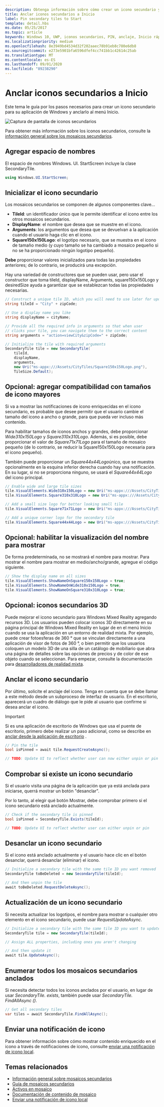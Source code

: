 ```yaml
---
description: Obtenga información sobre cómo crear un icono secundario y anclarlo al menú Inicio mediante programación desde una aplicación Plataforma universal de Windows (UWP).
title: Anclar iconos secundarios a Inicio
label: Pin secondary tiles to Start
template: detail.hbs
ms.date: 05/25/2017
ms.topic: article
keywords: Windows 10, UWP, iconos secundarios, PIN, anclaje, Inicio rápido, ejemplo de código, ejemplo, secondarytile
ms.localizationpriority: medium
ms.openlocfilehash: 8e3949bd4534d32f202aaec78b91eb8c780e6db8
ms.sourcegitcommit: e273e5901bfa6596dfef4cc741bb1c42614c25ab
ms.translationtype: MT
ms.contentlocale: es-ES
ms.lasthandoff: 09/01/2020
ms.locfileid: "89238290"
---
```

# <a name="pin-secondary-tiles-to-start"></a>Anclar iconos secundarios a Inicio


Este tema le guía por los pasos necesarios para crear un icono secundario para su aplicación de Windows y anclarlo al menú Inicio.

![Captura de pantalla de iconos secundarios](images/secondarytiles.png)

Para obtener más información sobre los iconos secundarios, consulte la [información general sobre los mosaicos secundarios](secondary-tiles.md).


## <a name="add-namespace"></a>Agregar espacio de nombres

El espacio de nombres Windows. UI. StartScreen incluye la clase SecondaryTile.

```csharp
using Windows.UI.StartScreen;
```


## <a name="initialize-the-secondary-tile"></a>Inicializar el icono secundario

Los mosaicos secundarios se componen de algunos componentes clave...

* **TileId**: un identificador único que le permite identificar el icono entre los otros mosaicos secundarios.
* **DisplayName**: el nombre que desea que se muestre en el icono.
* **Arguments**: los argumentos que desea que se devuelvan a la aplicación cuando el usuario haga clic en el icono.
* **Square150x150Logo**: el logotipo necesario, que se muestra en el icono de tamaño medio (y cuyo tamaño se ha cambiado a mosaico pequeño si no se ha proporcionado ningún logotipo pequeño).

**Debe** proporcionar valores inicializados para todas las propiedades anteriores; de lo contrario, se producirá una excepción.

Hay una variedad de constructores que se pueden usar, pero usar el constructor que toma tileId, displayName, Arguments, square150x150Logo y desiredSize ayuda a garantizar que se establezcan todas las propiedades necesarias.

```csharp
// Construct a unique tile ID, which you will need to use later for updating the tile
string tileId = "City" + zipCode;

// Use a display name you like
string displayName = cityName;

// Provide all the required info in arguments so that when user
// clicks your tile, you can navigate them to the correct content
string arguments = "action=viewCity&zipCode=" + zipCode;

// Initialize the tile with required arguments
SecondaryTile tile = new SecondaryTile(
    tileId,
    displayName,
    arguments,
    new Uri("ms-appx:///Assets/CityTiles/Square150x150Logo.png"),
    TileSize.Default);
```


## <a name="optional-add-support-for-larger-tile-sizes"></a>Opcional: agregar compatibilidad con tamaños de icono mayores

Si va a mostrar las notificaciones de icono enriquecidas en el icono secundario, es probable que desee permitir que el usuario cambie el tamaño del icono a ancho o grande, para que pueda ver incluso más contenido.

Para habilitar tamaños de iconos anchos y grandes, debe proporcionar *Wide310x150Logo* y *Square310x310Logo*. Además, si es posible, debe proporcionar el valor de *Square71x71Logo* para el tamaño de mosaico pequeño (de lo contrario, se reducir la Square150x150Logo necesaria para el icono pequeño).

También puede proporcionar un *Square44x44Logo*único, que se muestra opcionalmente en la esquina inferior derecha cuando hay una notificación. En su lugar, si no se proporciona ninguno, se usará el *Square44x44Logo* del icono principal.

```csharp
// Enable wide and large tile sizes
tile.VisualElements.Wide310x150Logo = new Uri("ms-appx:///Assets/CityTiles/Wide310x150Logo.png");
tile.VisualElements.Square310x310Logo = new Uri("ms-appx:///Assets/CityTiles/Square310x310Logo.png");

// Add a small size logo for better looking small tile
tile.VisualElements.Square71x71Logo = new Uri("ms-appx:///Assets/CityTiles/Square71x71Logo.png");

// Add a unique corner logo for the secondary tile
tile.VisualElements.Square44x44Logo = new Uri("ms-appx:///Assets/CityTiles/Square44x44Logo.png");
```


## <a name="optional-enable-showing-the-display-name"></a>Opcional: habilitar la visualización del nombre para mostrar

De forma predeterminada, no se mostrará el nombre para mostrar. Para mostrar el nombre para mostrar en medio/ancho/grande, agregue el código siguiente.

```csharp
// Show the display name on all sizes
tile.VisualElements.ShowNameOnSquare150x150Logo = true;
tile.VisualElements.ShowNameOnWide310x150Logo = true;
tile.VisualElements.ShowNameOnSquare310x310Logo = true;
```


## <a name="optional-3d-secondary-tiles"></a>Opcional: iconos secundarios 3D
Puede mejorar el icono secundario para Windows Mixed Reality agregando recursos 3D. Los usuarios pueden colocar iconos 3D directamente en su página principal de Windows Mixed Reality en lugar de en el menú Inicio cuando se usa la aplicación en un entorno de realidad mixta. Por ejemplo, puede crear fotoesferas de 360 ° que se vinculan directamente a una aplicación de visor de fotos de 360 °, o bien permitir que los usuarios coloquen un modelo 3D de una silla de un catálogo de mobiliario que abra una página de detalles sobre las opciones de precios y de color de ese objeto cuando se seleccionan. Para empezar, consulte la documentación para [desarrolladores de realidad mixta](https://developer.microsoft.com/windows/mixed-reality/implementing_3d_deep_links_for_your_app_in_the_windows_mixed_reality_home).



## <a name="pin-the-secondary-tile"></a>Anclar el icono secundario

Por último, solicite el anclaje del icono. Tenga en cuenta que se debe llamar a este método desde un subproceso de interfaz de usuario. En el escritorio, aparecerá un cuadro de diálogo que le pide al usuario que confirme si desea anclar el icono.

> [!IMPORTANT]
> Si es una aplicación de escritorio de Windows que usa el puente de escritorio, primero debe realizar un paso adicional, como se describe en [anclar desde la aplicación de escritorio](secondary-tiles-desktop-pinning.md) .

```csharp
// Pin the tile
bool isPinned = await tile.RequestCreateAsync();

// TODO: Update UI to reflect whether user can now either unpin or pin
```


## <a name="check-if-a-secondary-tile-exists"></a>Comprobar si existe un icono secundario

Si el usuario visita una página de la aplicación que ya está anclada para iniciarse, querrá mostrar un botón "desanclar".

Por lo tanto, al elegir qué botón Mostrar, debe comprobar primero si el icono secundario está anclado actualmente.

```csharp
// Check if the secondary tile is pinned
bool isPinned = SecondaryTile.Exists(tileId);

// TODO: Update UI to reflect whether user can either unpin or pin
```


## <a name="unpinning-a-secondary-tile"></a>Desanclar un icono secundario

Si el icono está anclado actualmente y el usuario hace clic en el botón desanclar, querrá desanclar (eliminar) el icono.

```csharp
// Initialize a secondary tile with the same tile ID you want removed
SecondaryTile toBeDeleted = new SecondaryTile(tileId);

// And then unpin the tile
await toBeDeleted.RequestDeleteAsync();
```


## <a name="updating-a-secondary-tile"></a>Actualización de un icono secundario

Si necesita actualizar los logotipos, el nombre para mostrar o cualquier otro elemento en el icono secundario, puede usar *RequestUpdateAsync*.

```csharp
// Initialize a secondary tile with the same tile ID you want to update
SecondaryTile tile = new SecondaryTile(tileId);

// Assign ALL properties, including ones you aren't changing

// And then update it
await tile.UpdateAsync();
```


## <a name="enumerating-all-pinned-secondary-tiles"></a>Enumerar todos los mosaicos secundarios anclados

Si necesita detectar todos los iconos anclados por el usuario, en lugar de usar *SecondaryTile. exists*, también puede usar *SecondaryTile. FindAllAsync ()*.

```csharp
// Get all secondary tiles
var tiles = await SecondaryTile.FindAllAsync();
```


## <a name="send-a-tile-notification"></a>Enviar una notificación de icono

Para obtener información sobre cómo mostrar contenido enriquecido en el icono a través de notificaciones de icono, consulte [enviar una notificación de icono local](sending-a-local-tile-notification.md).


## <a name="related"></a>Temas relacionados

* [Información general sobre mosaicos secundarios](secondary-tiles.md)
* [Guía de mosaicos secundarios](secondary-tiles-guidance.md)
* [Activos en mosaico](../../style/app-icons-and-logos.md)
* [Documentación de contenido de mosaico](create-adaptive-tiles.md)
* [Enviar una notificación de icono local](sending-a-local-tile-notification.md)